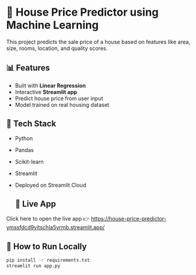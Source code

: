 # 🏡 House Price Predictor using Machine Learning

This project predicts the sale price of a house based on features like area, size, rooms, location, and quality scores.

## 📊 Features
- Built with **Linear Regression**
- Interactive **Streamlit app**
- Predict house price from user input
- Model trained on real housing dataset

## 🧠 Tech Stack
- Python
- Pandas
- Scikit-learn
- Streamlit
- Deployed on Streamlit Cloud

  ## 🔗 Live App
Click here to open the live app 👉 https://house-price-predictor-ymssfdcd9vitschla5vrmb.streamlit.app/

## 🚀 How to Run Locally

```bash
pip install -r requirements.txt
streamlit run app.py


